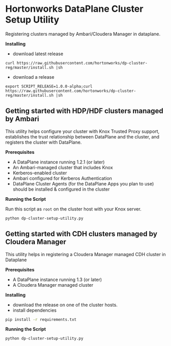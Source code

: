 # Hortonworks DataPlane Cluster Setup Utility
Registering clusters managed by Ambari/Cloudera Manager in dataplane.

**Installing**
- download latest release

```curl https://raw.githubusercontent.com/hortonworks/dp-cluster-reg/master/install.sh |sh```
- download a release

```export SCRIPT_RELEASE=1.0.0-alpha;curl https://raw.githubusercontent.com/hortonworks/dp-cluster-reg/master/install.sh |sh```

## Getting started with HDP/HDF clusters managed by Ambari
This utility helps configure your cluster with Knox Trusted Proxy support, establishes the trust
relationship between DataPlane and the cluster, and registers the cluster with DataPlane.

**Prerequisites**
- A DataPlane instance running 1.2.1 (or later)
- An Ambari-managed cluster that includes Knox
- Kerberos-enabled cluster
- Ambari configured for Kerberos Authentication
- DataPlane Cluster Agents (for the DataPlane Apps you plan to use) should be installed & configured in the cluster

   
**Running the Script**

Run this script as ```root``` on the cluster host with your Knox server.

```
python dp-cluster-setup-utility.py
```

## Getting started with CDH clusters managed by Cloudera Manager
This utility helps in registering a Cloudera Manager managed CDH cluster in Dataplane

**Prerequisites**
- A DataPlane instance running 1.3 (or later)
- A Cloudera Manager managed cluster

**Installing**
- download the release on one of the cluster hosts.
- install dependencies
 ```bash
 pip install -r requirements.txt
 ``` 

 **Running the Script**
```
python dp-cluster-setup-utility.py
```

